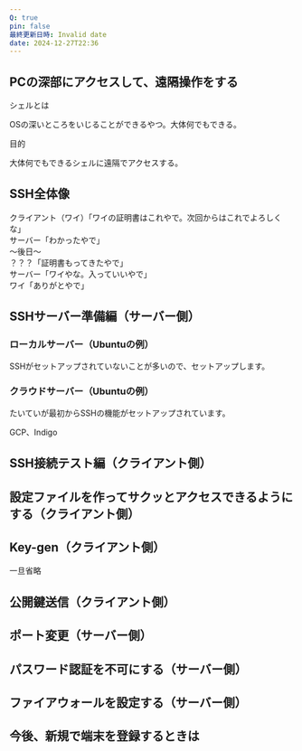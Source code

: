 ```yaml
---
Q: true
pin: false
最終更新日時: Invalid date
date: 2024-12-27T22:36
---
```

  

## PCの深部にアクセスして、遠隔操作をする

  

シェルとは

OSの深いところをいじることができるやつ。大体何でもできる。

  

目的

大体何でもできるシェルに遠隔でアクセスする。

## SSH全体像

クライアント（ワイ）「ワイの証明書はこれやで。次回からはこれでよろしくな」  
サーバー「わかったやで」  
～後日～  
？？？「証明書もってきたやで」  
サーバー「ワイやな。入っていいやで」  
ワイ「ありがとやで」  

  

## SSHサーバー準備編（サーバー側）

### ローカルサーバー（Ubuntuの例）

SSHがセットアップされていないことが多いので、セットアップします。

### クラウドサーバー（Ubuntuの例）

たいていが最初からSSHの機能がセットアップされています。

GCP、Indigo

## SSH接続テスト編（クライアント側）

  

## 設定ファイルを作ってサクッとアクセスできるようにする（クライアント側）

## Key-gen（クライアント側）

一旦省略

## 公開鍵送信（クライアント側）

## ポート変更（サーバー側）

  

## パスワード認証を不可にする（サーバー側）

## ファイアウォールを設定する（サーバー側）

## 今後、新規で端末を登録するときは